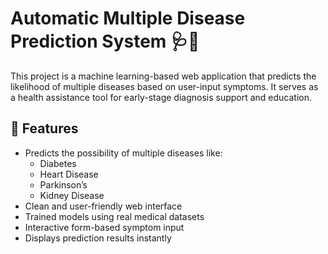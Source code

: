 # Automatic Multiple Disease Prediction System 🩺🤖

This project is a machine learning-based web application that predicts the likelihood of multiple diseases based on user-input symptoms. It serves as a health assistance tool for early-stage diagnosis support and education.

## 🚀 Features

- Predicts the possibility of multiple diseases like:
  - Diabetes
  - Heart Disease
  - Parkinson’s
  - Kidney Disease
- Clean and user-friendly web interface
- Trained models using real medical datasets
- Interactive form-based symptom input
- Displays prediction results instantly


